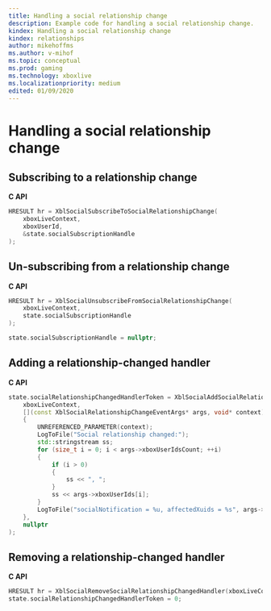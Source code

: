 ```yaml
---
title: Handling a social relationship change
description: Example code for handling a social relationship change.
kindex: Handling a social relationship change
kindex: relationships
author: mikehoffms
ms.author: v-mihof
ms.topic: conceptual
ms.prod: gaming
ms.technology: xboxlive
ms.localizationpriority: medium
edited: 01/09/2020
---
```


# Handling a social relationship change


## Subscribing to a relationship change


**C API**
<!--  XblSocialSubscribeToSocialRelationshipChange_C.md -->
```cpp
HRESULT hr = XblSocialSubscribeToSocialRelationshipChange(
    xboxLiveContext, 
    xboxUserId,
    &state.socialSubscriptionHandle
);
```

<!--**Reference**
* [XblSocialSubscribeToSocialRelationshipChange](xblsocialsubscribetosocialrelationshipchange.md)-->


## Un-subscribing from a relationship change


**C API**
<!--  XblSocialUnsubscribeFromSocialRelationshipChange_C.md -->
```cpp
HRESULT hr = XblSocialUnsubscribeFromSocialRelationshipChange(
    xboxLiveContext, 
    state.socialSubscriptionHandle
);

state.socialSubscriptionHandle = nullptr;
```

<!--**Reference**
* [XblSocialUnsubscribeFromSocialRelationshipChange](xblsocialunsubscribefromsocialrelationshipchange.md)-->


## Adding a relationship-changed handler


**C API**
<!--  XblSocialAddSocialRelationshipChangedHandler_C.md -->
```cpp
state.socialRelationshipChangedHandlerToken = XblSocialAddSocialRelationshipChangedHandler(
    xboxLiveContext,
    [](const XblSocialRelationshipChangeEventArgs* args, void* context)
    {
        UNREFERENCED_PARAMETER(context);
        LogToFile("Social relationship changed:");
        std::stringstream ss;
        for (size_t i = 0; i < args->xboxUserIdsCount; ++i)
        {
            if (i > 0) 
            {
                ss << ", ";
            }
            ss << args->xboxUserIds[i];
        }
        LogToFile("socialNotification = %u, affectedXuids = %s", args->socialNotification, ss.str().data());
    },
    nullptr
);
```

<!--**Reference**
* [XblSocialAddSocialRelationshipChangedHandler](xblsocialaddsocialrelationshipchangedhandler.md)-->


## Removing a relationship-changed handler


**C API**
<!--  XblSocialRemoveSocialRelationshipChangedHandler_C.md -->
```cpp
HRESULT hr = XblSocialRemoveSocialRelationshipChangedHandler(xboxLiveContext, state.socialRelationshipChangedHandlerToken);
state.socialRelationshipChangedHandlerToken = 0;
```

<!--**Reference**
* [XblSocialRemoveSocialRelationshipChangedHandler](xblsocialremovesocialrelationshipchangedhandler.md)-->
